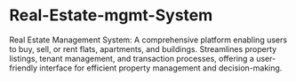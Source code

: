 # Real-Estate-mgmt-System
Real Estate Management System: A comprehensive platform enabling users to buy, sell, or rent flats, apartments, and buildings. Streamlines property listings, tenant management, and transaction processes, offering a user-friendly interface for efficient property management and decision-making.
